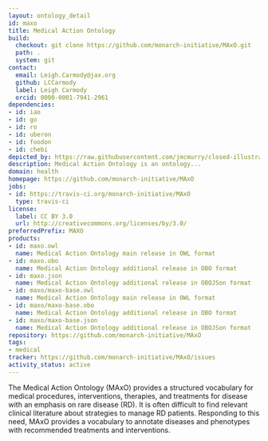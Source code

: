 ```yaml
---
layout: ontology_detail
id: maxo
title: Medical Action Ontology
build:
  checkout: git clone https://github.com/monarch-initiative/MAxO.git
  path: .
  system: git
contact:
  email: Leigh.Carmody@jax.org
  github: LCCarmody
  label: Leigh Carmody
  orcid: 0000-0001-7941-2961
dependencies:
- id: iao
- id: go
- id: ro
- id: uberon
- id: foodon
- id: chebi
depicted_by: https://raw.githubusercontent.com/jmcmurry/closed-illustrations/master/logos/maxo-logos/maxo_logo_black-banner.png
description: Medical Action Ontology is an ontology...
domain: health
homepage: https://github.com/monarch-initiative/MAxO
jobs:
- id: https://travis-ci.org/monarch-initiative/MAxO
  type: travis-ci
license:
  label: CC BY 3.0
  url: http://creativecommons.org/licenses/by/3.0/
preferredPrefix: MAXO
products:
- id: maxo.owl
  name: Medical Action Ontology main release in OWL format
- id: maxo.obo
  name: Medical Action Ontology additional release in OBO format
- id: maxo.json
  name: Medical Action Ontology additional release in OBOJSon format
- id: maxo/maxo-base.owl
  name: Medical Action Ontology main release in OWL format
- id: maxo/maxo-base.obo
  name: Medical Action Ontology additional release in OBO format
- id: maxo/maxo-base.json
  name: Medical Action Ontology additional release in OBOJSon format
repository: https://github.com/monarch-initiative/MAxO
tags:
- medical
tracker: https://github.com/monarch-initiative/MAxO/issues
activity_status: active
---
```


The Medical Action Ontology (MAxO) provides a structured vocabulary for medical procedures, interventions, therapies, and treatments for disease with an emphasis on rare disease (RD). It is often difficult to find relevant clinical literature about strategies to manage RD patients. Responding to this need, MAxO provides a vocabulary to annotate diseases and phenotypes with recommended treatments and interventions.
